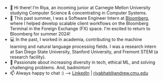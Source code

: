 - 👋 Hi there! I’m Riya, an incoming junior at Carnegie Mellon University studying Computer Science & concentrating in Computer Systems.
- 💼 This past summer, I was a Software Engineer Intern at [Bloomberg](https://github.com/bloomberg), where I helped develop scalable client workflows on the Bloomberg Terminal in the Foreign Exchange (FX) space. I'm excited to return to Bloomberg for summer 2024!
- 💻 In the past, I worked in academia, contributing to the machine learning and natural language processing fields. I was a research intern at San Diego State University, Stanford University, and Fremont STEM (a research facility).
- 💜 Passionate about increasing diversity in tech, ethical ML, and solving challenging problems. And, badminton!
- 📫 Always happy to chat :) --> [LinkedIn](https://www.linkedin.com/in/riya-bhatia1/) | riyabhat@andrew.cmu.edu
